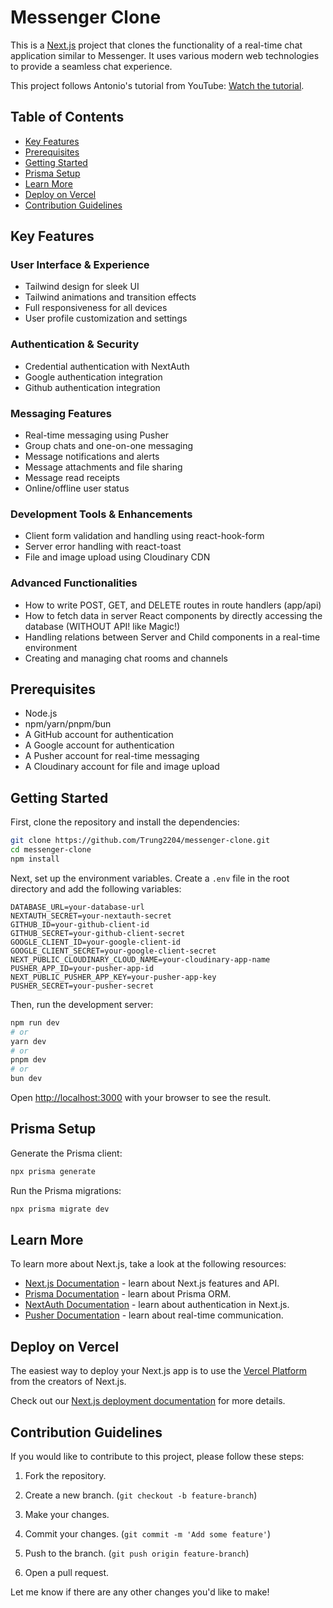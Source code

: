 # Messenger Clone

This is a [Next.js](https://nextjs.org) project that clones the functionality of a real-time chat application similar to Messenger. It uses various modern web technologies to provide a seamless chat experience.

This project follows Antonio's tutorial from YouTube: [Watch the tutorial](https://youtu.be/PGPGcKBpAk8?si=wBEKukc80QsFzK18).

## Table of Contents
- [Key Features](#key-features)
- [Prerequisites](#prerequisites)
- [Getting Started](#getting-started)
- [Prisma Setup](#prisma-setup)
- [Learn More](#learn-more)
- [Deploy on Vercel](#deploy-on-vercel)
- [Contribution Guidelines](#contribution-guidelines)

## Key Features

### User Interface & Experience
- Tailwind design for sleek UI
- Tailwind animations and transition effects
- Full responsiveness for all devices
- User profile customization and settings

### Authentication & Security
- Credential authentication with NextAuth
- Google authentication integration
- Github authentication integration

### Messaging Features
- Real-time messaging using Pusher
- Group chats and one-on-one messaging
- Message notifications and alerts
- Message attachments and file sharing
- Message read receipts
- Online/offline user status

### Development Tools & Enhancements
- Client form validation and handling using react-hook-form
- Server error handling with react-toast
- File and image upload using Cloudinary CDN

### Advanced Functionalities
- How to write POST, GET, and DELETE routes in route handlers (app/api)
- How to fetch data in server React components by directly accessing the database (WITHOUT API! like Magic!)
- Handling relations between Server and Child components in a real-time environment
- Creating and managing chat rooms and channels

## Prerequisites
- Node.js
- npm/yarn/pnpm/bun
- A GitHub account for authentication
- A Google account for authentication
- A Pusher account for real-time messaging
- A Cloudinary account for file and image upload

## Getting Started

First, clone the repository and install the dependencies:

```bash
git clone https://github.com/Trung2204/messenger-clone.git
cd messenger-clone
npm install
```

Next, set up the environment variables. Create a `.env` file in the root directory and add the following variables:

```env
DATABASE_URL=your-database-url
NEXTAUTH_SECRET=your-nextauth-secret
GITHUB_ID=your-github-client-id
GITHUB_SECRET=your-github-client-secret
GOOGLE_CLIENT_ID=your-google-client-id
GOOGLE_CLIENT_SECRET=your-google-client-secret
NEXT_PUBLIC_CLOUDINARY_CLOUD_NAME=your-cloudinary-app-name
PUSHER_APP_ID=your-pusher-app-id
NEXT_PUBLIC_PUSHER_APP_KEY=your-pusher-app-key
PUSHER_SECRET=your-pusher-secret
```

Then, run the development server:

```bash
npm run dev
# or
yarn dev
# or
pnpm dev
# or
bun dev
```

Open [http://localhost:3000](http://localhost:3000) with your browser to see the result.

## Prisma Setup

Generate the Prisma client:

```bash
npx prisma generate
```

Run the Prisma migrations:

```bash
npx prisma migrate dev
```

## Learn More

To learn more about Next.js, take a look at the following resources:

- [Next.js Documentation](https://nextjs.org/docs) - learn about Next.js features and API.
- [Prisma Documentation](https://www.prisma.io/docs) - learn about Prisma ORM.
- [NextAuth Documentation](https://next-auth.js.org/getting-started/introduction) - learn about authentication in Next.js.
- [Pusher Documentation](https://pusher.com/docs) - learn about real-time communication.

## Deploy on Vercel

The easiest way to deploy your Next.js app is to use the [Vercel Platform](https://vercel.com/new?utm_medium=default-template&filter=next.js&utm_source=create-next-app&utm_campaign=create-next-app-readme) from the creators of Next.js.

Check out our [Next.js deployment documentation](https://nextjs.org/docs/app/building-your-application/deploying) for more details.

## Contribution Guidelines

If you would like to contribute to this project, please follow these steps:

1. Fork the repository.

2. Create a new branch. (`git checkout -b feature-branch`)

3. Make your changes.

4. Commit your changes. (`git commit -m 'Add some feature'`)

5. Push to the branch. (`git push origin feature-branch`)

6. Open a pull request.

Let me know if there are any other changes you'd like to make!